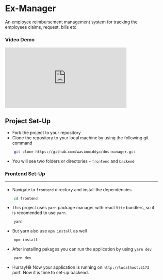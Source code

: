 # Ex-Manager
An employee reimbursement management system for tracking the employees claims, request, bills etc.

### Video Demo
<iframe width="400" height="200"
src="https://youtu.be/AMxtGWcMYd4?si=B4wLfvBPHphUCv2m" 
frameborder="0" 
allow="accelerometer; autoplay; encrypted-media; gyroscope; picture-in-picture" 
allowfullscreen>
</iframe>

## Project Set-Up
* Fork the project to your repository
* Clone the repository to your local machine by using the following git command
```bash
    git clone https://github.com/wasimmiddya/dns-manager.git
```
* You will see two folders or directories - ```frontend``` and ```backend```

### Frontend Set-Up<hr>
* Navigate to `frontend` directory and install the dependencies
```sh
    cd frontend 
```
* This project uses `yarn` package manager with react `Vite` bundlers, so it is recomended to use `yarn`.
```sh
    yarn
```
*  But yarn also use `npm install` as well
```sh
    npm install
```
* After installing pakages you can run the application by using `yarn dev`
```sh
    yarn dev
```
* Hurray!😁 Now your application is running on `http://localhost:5173` port. Now it is time to set-up backend.

